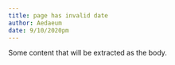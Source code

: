 ```yaml
---
title: page has invalid date
author: Aedaeum
date: 9/10/2020pm
---
```

Some content that will be extracted as the body.